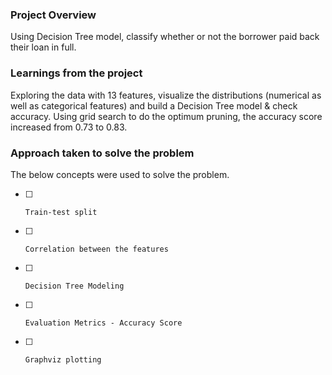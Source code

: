 ### Project Overview

 Using Decision Tree model, classify whether or not the borrower paid back their loan in full.


### Learnings from the project

 Exploring the data with 13 features, visualize the distributions (numerical as well as categorical features) and build a Decision Tree model & check accuracy.
Using grid search to do the optimum pruning, the accuracy score increased from 0.73 to 0.83.


### Approach taken to solve the problem

 The below concepts were used to solve the problem.
    
- [ ]     Train-test split
- [ ]     Correlation between the features
- [ ]     Decision Tree Modeling
- [ ]     Evaluation Metrics - Accuracy Score
- [ ]     Graphviz plotting


